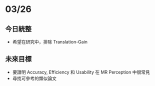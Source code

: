 # 03/26
## 今日統整
- 希望在研究中，排除 Translation-Gain
## 未來目標
- 要證明 Accuracy, Efficiency 和 Usability 在 MR Perception 中很常見
- 尋找可參考的類似論文